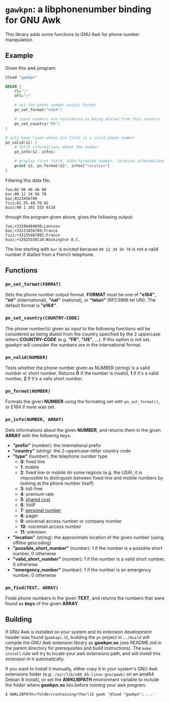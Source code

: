 # `gawkpn`: a libphonenumber binding for GNU Awk

This library adds some functions to GNU Awk for phone number manipulation.

## Example

Given this awk program:

```awk
@load "gawkpn"

BEGIN {
	FS=";"
	OFS=";"

	# set the phone number output format
	pn_set_format("e164")

	# input numbers are considered as being dialed from this country
	pn_set_country("FR")
}

# only keep lines whose 2nd field is a valid phone number
pn_valid($2) {
	# fetch informations about the number
	pn_info($2, infos)

	# display first field, e164-formated number, location informations
	print $1, pn_format($2), infos["location"]
}
```

Filtering this data file:

```
foo;02 96 48 46 98
bar;00 12 34 56 78
baz;0123456789
fizz;01.55.48.70.02
buzz;00 1 202 555 0110
```

through the program given above, gives the following output:

```
foo;+33296484698;Lannion
baz;+33123456789;France
fizz;+33155487002;France
buzz;+12025550110;Washington D.C.
```

The line starting with `bar` is evicted because `00 12 34 56 78` is not a valid
number if dialled from a French telephone.

## Functions

### `pn_set_format(FORMAT)`

Sets the phone number output format. **FORMAT** must be one of **"e164"**,
**"int"** (international), **"nat"** (national), or **"teluri"** (RFC3966 tel
URI). The default format is **"e164"**.

### `pn_set_country(COUNTRY-CODE)`

The phone number(s) given as input to the following functions will be
considered as being dialed from the country specified by the 2 uppercase
letters **COUNTRY-CODE** (e.g.  **"FR"**, **"US"**, ...). If this option is not
set, gawkpn will consider the numbers are in the international format.

### `pn_valid(NUMBER)`

Tests whether the phone number given as NUMBER (string) is a valid number or
short number. Returns **0** if the number is invalid, **1** if it's a valid
number, **2** if it's a valis short number. 

### `pn_format(NUMBER)`

Formats the given **NUMBER** using the formating set with `pn_set_format()`, or
E164 if none was set.

### `pn_info(NUMBER, ARRAY)`

Gets informations about the given **NUMBER**, and returns them in the given
**ARRAY** with the following keys:

- **"prefix"** (number): the international prefix
- **"country"** (string): the 2-uppercase-letter country code
- **"type"** (number): the telephone number type
	- **0**: fixed line
	- **1**: mobile
	- **2**: fixed line or mobile (in some regions (e.g. the USA), it is
	  impossible to distinguish between fixed-line and mobile numbers by
	  looking at the phone number itself)
	- **3**: toll-free
	- **4**: premium rate
	- **5**: [shared cost](http://en.wikipedia.org/wiki/Shared_Cost_Service)
	- **6**: VoIP
	- **7**: [personal number](http://en.wikipedia.org/wiki/Personal_Numbers)
	- **8**: pager
	- **9**: universal access number or company number
	- **10**: voicemail access number
	- **11**: unknown
- **"location"** (string): the approximate location of the given number (using
  offline geocoding)
- **"possible\_short\_number"** (number): 1 if the number is a possible short
  number, 0 otherwise
- **"valid\_short\_number"** (number): 1 if the number is a valid short number,
  0 otherwise
- **"emergency\_number"** (number): 1 if the number is an emergency number, 0
  otherwise

### `pn_find(TEXT, ARRAY)`

Finds phone numbers in the given **TEXT**, and returns the numbers that were
found as **keys** of the given **ARRAY**.

## Building

If GNU Awk is installed on your system and its extension development header was
found (`gawkapi.h`), building the `pn` project in `../build` will compile the GNU Awk extension library as **gawkpn.so** (see README.md in the
parent directory for prerequisites and build instructions). The `make install` rule will try to locate your awk extensions path, and will install this extension in it automatically.

If you want to install it manually, either copy it in your system's GNU Awk extensions
folder (e.g.: `/usr/lib/x86_64-linux-gnu/gawk/` on an amd64 Debian 8 install),
or set the **AWKLIBPATH** environment variable to include the folder where
**gawkpn.so** lies before running your awk program:

```
$ AWKLIBPATH=/folder/containing/the/lib gawk '@load "gawkpn"; ...'
```
